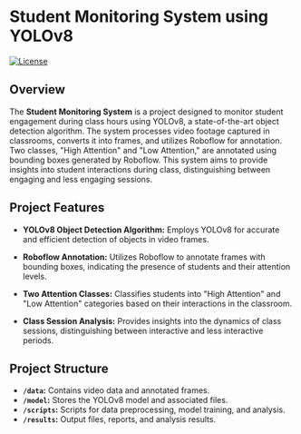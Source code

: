 # Student Monitoring System using YOLOv8

[![License](https://img.shields.io/badge/license-MIT-blue.svg)](LICENSE)

## Overview

The **Student Monitoring System** is a project designed to monitor student engagement during class hours using YOLOv8, a state-of-the-art object detection algorithm. The system processes video footage captured in classrooms, converts it into frames, and utilizes Roboflow for annotation. Two classes, "High Attention" and "Low Attention," are annotated using bounding boxes generated by Roboflow. This system aims to provide insights into student interactions during class, distinguishing between engaging and less engaging sessions.

## Project Features

- **YOLOv8 Object Detection Algorithm:** Employs YOLOv8 for accurate and efficient detection of objects in video frames.

- **Roboflow Annotation:** Utilizes Roboflow to annotate frames with bounding boxes, indicating the presence of students and their attention levels.

- **Two Attention Classes:** Classifies students into "High Attention" and "Low Attention" categories based on their interactions in the classroom.

- **Class Session Analysis:** Provides insights into the dynamics of class sessions, distinguishing between interactive and less interactive periods.

## Project Structure

- **`/data`:** Contains video data and annotated frames.
- **`/model`:** Stores the YOLOv8 model and associated files.
- **`/scripts`:** Scripts for data preprocessing, model training, and analysis.
- **`/results`:** Output files, reports, and analysis results.


